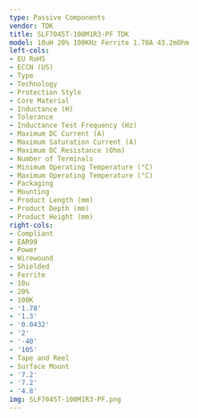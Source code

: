 ```yaml
---
type: Passive Components
vendor: TDK
title: SLF7045T-100M1R3-PF TDK
model: 10uH 20% 100KHz Ferrite 1.78A 43.2mOhm
left-cols:
- EU RoHS
- ECCN (US)
- Type
- Technology
- Protection Style
- Core Material
- Inductance (H)
- Tolerance
- Inductance Test Frequency (Hz)
- Maximum DC Current (A)
- Maximum Saturation Current (A)
- Maximum DC Resistance (Ohm)
- Number of Terminals
- Minimum Operating Temperature (°C)
- Maximum Operating Temperature (°C)
- Packaging
- Mounting
- Product Length (mm)
- Product Depth (mm)
- Product Height (mm)
right-cols:
- Compliant
- EAR99
- Power
- Wirewound
- Shielded
- Ferrite
- 10u
- 20%
- 100K
- '1.78'
- '1.3'
- '0.0432'
- '2'
- '-40'
- '105'
- Tape and Reel
- Surface Mount
- '7.2'
- '7.2'
- '4.8'
img: SLF7045T-100M1R3-PF.png
---
```

